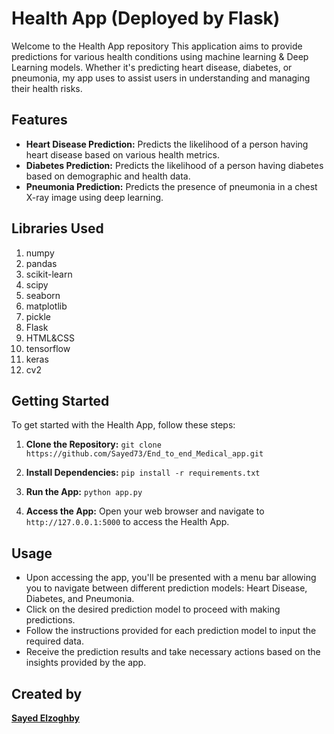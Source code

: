 # Health App (Deployed by Flask)

Welcome to the Health App repository This application aims to provide predictions for various health conditions using machine learning & Deep Learning models. Whether it's predicting heart disease, diabetes, or pneumonia, my app uses to assist users in understanding and managing their health risks.


## Features

- **Heart Disease Prediction:** Predicts the likelihood of a person having heart disease based on various health metrics.
- **Diabetes Prediction:** Predicts the likelihood of a person having diabetes based on demographic and health data.
- **Pneumonia Prediction:** Predicts the presence of pneumonia in a chest X-ray image using deep learning.

## Libraries Used
1. numpy
2. pandas
3. scikit-learn
4. scipy
5. seaborn
6. matplotlib
7. pickle
8. Flask
9. HTML&CSS
10. tensorflow
11. keras
12. cv2
    
## Getting Started

To get started with the Health App, follow these steps:

1. **Clone the Repository:**
```git clone https://github.com/Sayed73/End_to_end_Medical_app.git```


2. **Install Dependencies:**
```pip install -r requirements.txt```


3. **Run the App:**
```python app.py```


4. **Access the App:**
Open your web browser and navigate to ```http://127.0.0.1:5000``` to access the Health App.

## Usage

- Upon accessing the app, you'll be presented with a menu bar allowing you to navigate between different prediction models: Heart Disease, Diabetes, and Pneumonia.
- Click on the desired prediction model to proceed with making predictions.
- Follow the instructions provided for each prediction model to input the required data.
- Receive the prediction results and take necessary actions based on the insights provided by the app.

## Created by

**[Sayed Elzoghby](https://www.linkedin.com/in/sayed-elzoghby-89542a216/)**


